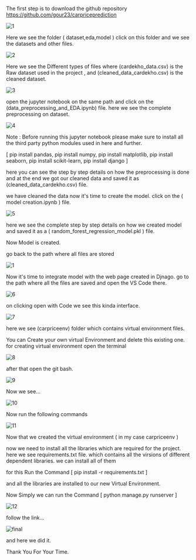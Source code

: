 The first step is to download the github repository https://github.com/gour23/carpriceprediction

![1](https://user-images.githubusercontent.com/91954903/222779266-7ccf5a69-98cd-42f8-b466-2b1d00a5c13c.png)

Here we see the folder ( dataset,eda,model ) click on this folder and we see the datasets and other files.

![2](https://user-images.githubusercontent.com/91954903/222779943-bd39ff0b-5bb5-4eca-b5f6-2d62b1811cce.png)

Here we see the Different types of files where (cardekho_data.csv) is the Raw dataset used in the project , and (cleaned_data_cardekho.csv) is the cleaned dataset.

![3](https://user-images.githubusercontent.com/91954903/222780963-555f0b90-17ae-4e5a-99cb-740e236ddee6.png)

open the jupyter notebook on the same path and click on the (data_preprocessing_and_EDA.ipynb) file.
here we see the complete preprocessing on dataset.

![4](https://user-images.githubusercontent.com/91954903/222781473-0740d149-2743-4d1e-9bb1-86fae1c4f676.png)

Note : Before running this jupyter notebook please make sure to install all the third party python modules used in here and further.

[ pip install pandas,
pip install numpy,
pip install matplotlib,
pip install seaborn,
pip install scikit-learn,
pip install django ]


here you can see the step by step details on how the preprocessing is done and at the end we got our cleaned data and saved it as (cleaned_data_cardekho.csv) file.

we have cleaned the data now it's time to create the model.
click on the  ( model creation.ipynb ) file. 

![5](https://user-images.githubusercontent.com/91954903/222787916-1271612d-6d0c-4310-87f7-45504bc0ef8d.png)


here we see the complete step by step details on how we created model and saved it as a ( random_forest_regression_model.pkl ) file.

Now Model is created.

go back to the path where all files are stored

![1](https://user-images.githubusercontent.com/91954903/222779266-7ccf5a69-98cd-42f8-b466-2b1d00a5c13c.png)


Now it's time to integrate model with the web page created in Djnago.
go to the path where all the files are saved and open the VS Code there.

![6](https://user-images.githubusercontent.com/91954903/223678656-e3ff5b7f-eecb-4bed-8718-6b2d1217bc6a.png)

on clicking open with Code we see this kinda interface.

![7](https://user-images.githubusercontent.com/91954903/223680657-91510526-e67c-4760-ae71-dec1fee83328.png)

here we see (carpriceenv)  folder 
which contains virtual environment files.

You can Create your own virtual Environment and delete this existing one.
for creating virtual environment 
open the terminal 

![8](https://user-images.githubusercontent.com/91954903/223681803-f6dc188e-a615-4d1a-8177-d7a7d014df0a.png)

after that open the git bash.

![9](https://user-images.githubusercontent.com/91954903/223682484-6a2a9bc5-b2ea-40ac-8d22-01b41015c745.png)

Now we see...

![10](https://user-images.githubusercontent.com/91954903/223682888-79484114-e391-4d32-aab4-c6db855f0451.png)

Now run the following commands

![11](https://user-images.githubusercontent.com/91954903/223683612-13655220-c335-4ebb-8d90-b1bdf1faa664.png)

Now that we created the virtual environment ( in my case carpriceenv ) 

now we need to install all the libraries which are required for the project.
here we see requirements.txt file.
which contains all the virsions of different dependent libraries.
we can install all of them

for this Run the Command 
  [ pip install -r requirements.txt ]
  
and all the libraries are installed to our new Virtual Environment.

Now Simply we can run the Command 
  [ python manage.py runserver ]
  
![12](https://user-images.githubusercontent.com/91954903/223685658-22aeaa14-8c25-41f5-838f-989655fc6787.png)

follow the link...

![final](https://user-images.githubusercontent.com/91954903/223686024-0960ac43-1b2b-49fb-9e68-d89a44746b13.png)

and here we did it.

Thank You For Your Time.







